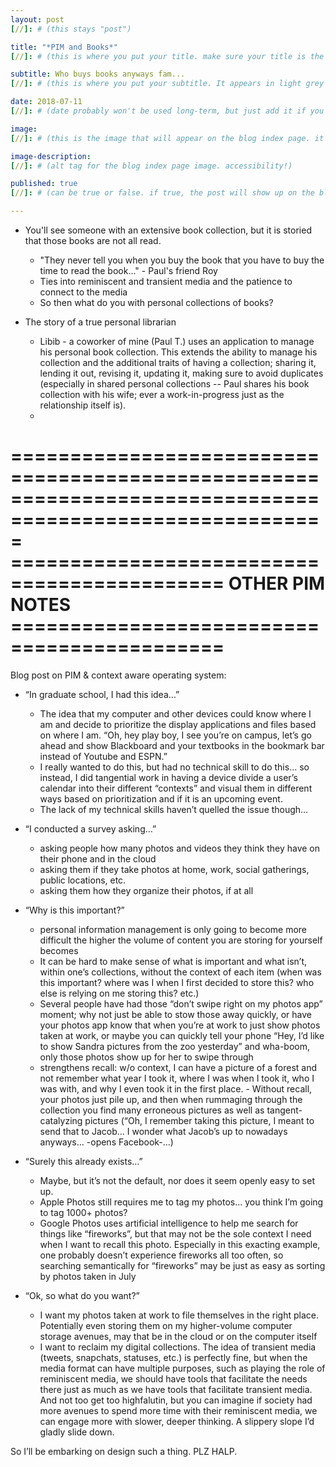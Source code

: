 ```yaml
---
layout: post
[//]: # (this stays "post")

title: "*PIM and Books*"
[//]: # (this is where you put your title. make sure your title is the same name as the file)

subtitle: Who buys books anyways fam...
[//]: # (this is where you put your subtitle. It appears in light grey under the title currently and underneath post on blog post index listing)

date: 2018-07-11
[//]: # (date probably won't be used long-term, but just add it if you want)

image: 
[//]: # (this is the image that will appear on the blog index page. it'll be a fixed dimension for all images used. I may have to have 2 images; one for the blog index page and one for the header of the post itself)

image-description: 
[//]: # (alt tag for the blog index page image. accessibility!)

published: true
[//]: # (can be true or false. if true, the post will show up on the blog index page, if not, it won't.)

---
```



- You'll see someone with an extensive book collection, but it is storied that those books are not all read.
	- "They never tell you when you buy the book that you have to buy the time to read the book..." - Paul's friend Roy
	- Ties into reminiscent and transient media and the patience to connect to the media
	- So then what do you with personal collections of books?

- The story of a true personal librarian
	- Libib - a coworker of mine (Paul T.) uses an application to manage his personal book collection. This extends the ability to manage his collection and the additional traits of having a collection; sharing it, lending it out, revising it, updating it, making sure to avoid duplicates (especially in shared personal collections -- Paul shares his book collection with his wife; ever a work-in-progress just as the relationship itself is).
	- 
=========================================================================================================
============================================ OTHER PIM NOTES ============================================
=========================================================================================================
Blog post on PIM & context aware operating system:

- “In graduate school, I had this idea…”
    - The idea that my computer and other devices could know where I am and decide to prioritize the display applications and files based on where I am. “Oh, hey play boy, I see you’re on campus, let’s go ahead and show Blackboard and your textbooks in the bookmark bar instead of Youtube and ESPN.”
    - I really wanted to do this, but had no technical skill to do this… so instead, I did tangential work in having a device divide a user’s calendar into their different “contexts” and visual them in different ways based on prioritization and if it is an upcoming event.
    - The lack of my technical skills haven’t quelled the issue though… 

- “I conducted a survey asking…”
    - asking people how many photos and videos they think they have on their phone and in the cloud
    - asking them if they take photos at home, work, social gatherings, public locations, etc.
    - asking them how they organize their photos, if at all

- “Why is this important?”
    - personal information management is only going to become more difficult the higher the volume of content you are storing for yourself becomes
    - It can be hard to make sense of what is important and what isn’t, within one’s collections, without the context of each item (when was this important? where was I when I first decided to store this? who else is relying on me storing this? etc.)
    - Several people have had those “don’t swipe right on my photos app” moment; why not just be able to stow those away quickly, or have your photos app know that when you’re at work to just show photos taken at work, or maybe you can quickly tell your phone “Hey, I’d like to show Sandra pictures from the zoo yesterday” and wha-boom, only those photos show up for her to swipe through
    - strengthens recall: w/o context, I can have a picture of a forest and not remember what year I took it, where I was when I took it, who I was with, and why I even took it in the first place.
            - Without recall, your photos just pile up, and then when rummaging through the collection you find many erroneous pictures as well as tangent-catalyzing pictures (“Oh, I remember taking this picture, I meant to send that to Jacob…  I wonder what Jacob’s up to nowadays anyways… -opens Facebook-…)

- “Surely this already exists…”
    - Maybe, but it’s not the default, nor does it seem openly easy to set up.
    - Apple Photos still requires me to tag my photos… you think I’m going to tag 1000+ photos?
    - Google Photos uses artificial intelligence to help me search for things like “fireworks”, but that may not be the sole context I need when I want to recall this photo. Especially in this exacting example, one probably doesn’t experience fireworks all too often, so searching semantically for “fireworks” may be just as easy as sorting by photos taken in July

- “Ok, so what do you want?”
    - I want my photos taken at work to file themselves in the right place. Potentially even storing them on my higher-volume computer storage avenues, may that be in the cloud or on the computer itself
    - I want to reclaim my digital collections. The idea of transient media (tweets, snapchats, statuses, etc.) is perfectly fine, but when the media format can have multiple purposes, such as playing the role of reminiscent media, we should have tools that facilitate the needs there just as much as we have tools that facilitate transient media. And not too get too highfalutin, but you can imagine if society had more avenues to spend more time with their reminiscent media, we can engage more with slower, deeper thinking. A slippery slope I’d gladly slide down.

So I’ll be embarking on design such a thing. PLZ HALP.
